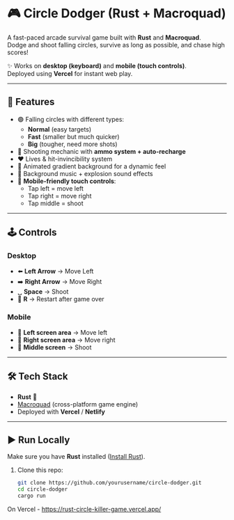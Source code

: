 # 🎮 Circle Dodger (Rust + Macroquad)

A fast-paced arcade survival game built with **Rust** and **Macroquad**.  
Dodge and shoot falling circles, survive as long as possible, and chase high scores!  

✨ Works on **desktop (keyboard)** and **mobile (touch controls)**.  
Deployed using **Vercel** for instant web play.  

---

## 🚀 Features
- 🟢 Falling circles with different types:
  - **Normal** (easy targets)  
  - **Fast** (smaller but much quicker)  
  - **Big** (tougher, need more shots)  
- 🔫 Shooting mechanic with **ammo system + auto-recharge**  
- ❤️ Lives & hit-invincibility system  
- 🌌 Animated gradient background for a dynamic feel  
- 🎵 Background music + explosion sound effects  
- 📱 **Mobile-friendly touch controls**:  
  - Tap left = move left  
  - Tap right = move right  
  - Tap middle = shoot  

---

## 🕹️ Controls
### Desktop
- ⬅️ **Left Arrow** → Move Left  
- ➡️ **Right Arrow** → Move Right  
- ␣ **Space** → Shoot  
- 🔄 **R** → Restart after game over  

### Mobile
- 📱 **Left screen area** → Move left  
- 📱 **Right screen area** → Move right  
- 📱 **Middle screen** → Shoot  

---

## 🛠️ Tech Stack
- **Rust** 🦀  
- [Macroquad](https://github.com/not-fl3/macroquad) (cross-platform game engine)  
- Deployed with **Vercel** / **Netlify**  

---

## ▶️ Run Locally
Make sure you have **Rust** installed ([Install Rust](https://www.rust-lang.org/tools/install)).

1. Clone this repo:
   ```bash
   git clone https://github.com/yourusername/circle-dodger.git
   cd circle-dodger
   cargo run 


On Vercel - 
https://rust-circle-killer-game.vercel.app/
